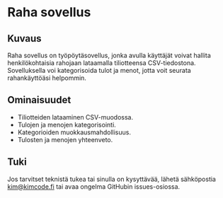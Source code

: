 # Raha sovellus

## Kuvaus

Raha sovellus on työpöytäsovellus, jonka avulla käyttäjät voivat hallita henkilökohtaisia rahojaan lataamalla tiliotteensa CSV-tiedostona. Sovelluksella voi kategorisoida tulot ja menot, jotta voit seurata rahankäyttöäsi helpommin.

## Ominaisuudet

- Tiliotteiden lataaminen CSV-muodossa.
- Tulojen ja menojen kategorisointi.
- Kategorioiden muokkausmahdollisuus.
- Tulosten ja menojen yhteenveto.

## Tuki

Jos tarvitset teknistä tukea tai sinulla on kysyttävää, lähetä sähköpostia kim@kimcode.fi tai avaa ongelma GitHubin issues-osiossa.
